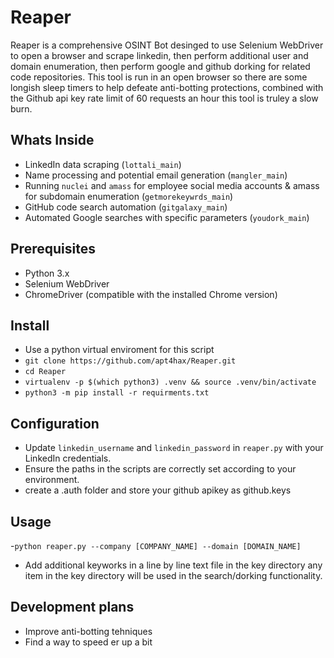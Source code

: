 # Reaper
Reaper is a comprehensive OSINT Bot desinged to use Selenium WebDriver to open a browser and scrape linkedin, then perform additional user and domain enumeration, then perform google and github dorking for related code repositories. This tool is run in an open browser so there are some longish sleep timers to help defeate anti-botting protections, combined with the Github api key rate limit of 60 requests an hour this tool is truley a slow burn. 
## Whats Inside
- LinkedIn data scraping (`lottali_main`)
- Name processing and potential email generation (`mangler_main`)
- Running `nuclei` and `amass` for employee social media accounts & amass for subdomain enumeration (`getmorekeywrds_main`)
- GitHub code search automation (`gitgalaxy_main`)
- Automated Google searches with specific parameters (`youdork_main`)
## Prerequisites
- Python 3.x
- Selenium WebDriver
- ChromeDriver (compatible with the installed Chrome version)
## Install
- Use a python virtual enviroment for this script 
- ```git clone https://github.com/apt4hax/Reaper.git```
- ```cd Reaper```
- ```virtualenv -p $(which python3) .venv && source .venv/bin/activate```
- ```python3 -m pip install -r requirments.txt```
## Configuration
- Update `linkedin_username` and `linkedin_password` in `reaper.py` with your LinkedIn credentials.
- Ensure the paths in the scripts are correctly set according to your environment.
- create a .auth folder and store your github apikey as github.keys
## Usage
-```python reaper.py --company [COMPANY_NAME] --domain [DOMAIN_NAME]```
- Add additional keyworks in a line by line text file in the key directory any item in the key directory will be used in the search/dorking functionality. 
## Development plans
- Improve anti-botting tehniques
- Find a way to speed er up a bit

